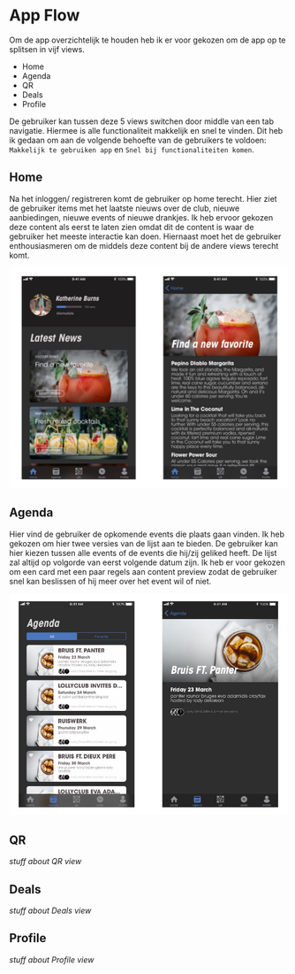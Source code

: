 # App Flow

Om de app overzichtelijk te houden heb ik er voor gekozen om de app op te splitsen in vijf views.
- Home
- Agenda
- QR
- Deals
- Profile

De gebruiker kan tussen deze 5 views switchen door middle van een tab navigatie. Hiermee is alle functionaliteit makkelijk en snel te vinden. Dit heb ik gedaan om aan de volgende behoefte van de gebruikers te voldoen: `Makkelijk te gebruiken app` en `Snel bij functionaliteiten komen`.

## Home
Na het inloggen/ registreren komt de gebruiker op home terecht. Hier ziet de gebruiker items met het laatste nieuws over de club, nieuwe aanbiedingen, nieuwe events of nieuwe drankjes. Ik heb ervoor gekozen deze content als eerst te laten zien omdat dit de content is waar de gebruiker het meeste interactie kan doen. Hiernaast moet het de gebruiker enthousiasmeren om de middels deze content bij de andere views terecht komt.

![Home](../assets/images/prototype-home.jpg)

## Agenda
Hier vind de gebruiker de opkomende events die plaats gaan vinden. Ik heb gekozen om hier twee versies van de lijst aan te bieden. De gebruiker kan hier kiezen tussen alle events of de events die hij/zij geliked heeft. De lijst zal altijd op volgorde van eerst volgende datum zijn. Ik heb er voor gekozen om een card met een paar regels aan content preview zodat de gebruiker snel kan beslissen of hij meer over het event wil of niet.

![Agenda](../assets/images/prototype-agenda.jpg)

## QR
*stuff about QR view*

## Deals
*stuff about Deals view*

## Profile
*stuff about Profile view*
